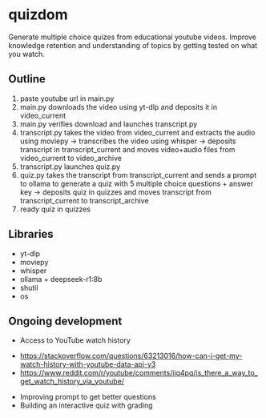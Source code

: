 # quizdom
Generate multiple choice quizes from educational youtube videos. Improve knowledge retention and understanding of topics by getting tested on what you watch.

## Outline
1. paste youtube url in main.py
2. main.py downloads the video using yt-dlp and deposits it in video_current
3. main.py verifies download and launches transcript.py
4. transcript.py takes the video from video_current and extracts the audio using moviepy -> transcribes the video using whisper -> deposits transcript in transcript_current and moves video+audio files from video_current to video_archive
5. transcript.py launches quiz.py
6. quiz.py takes the transcript from transcript_current and sends a prompt to ollama to generate a quiz with 5 multiple choice questions + answer key -> deposits quiz in quizzes and moves transcript from transcript_current to transcript_archive
7. ready quiz in quizzes

## Libraries
- yt-dlp
- moviepy
- whisper
- ollama + deepseek-r1:8b
- shutil
- os

## Ongoing development
- Access to YouTube watch history
* https://stackoverflow.com/questions/63213016/how-can-i-get-my-watch-history-with-youtube-data-api-v3
* https://www.reddit.com/r/youtube/comments/ijq4pq/is_there_a_way_to_get_watch_history_via_youtube/
- Improving prompt to get better questions
- Building an interactive quiz with grading
